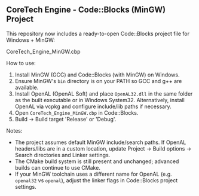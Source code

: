 
CoreTech Engine - Code::Blocks (MinGW) Project
---------------------------------------------

This repository now includes a ready-to-open Code::Blocks project file for Windows + MinGW:

  CoreTech_Engine_MinGW.cbp

How to use:
1. Install MinGW (GCC) and Code::Blocks (with MinGW) on Windows.
2. Ensure MinGW's `bin` directory is on your PATH so GCC and g++ are available.
3. Install OpenAL (OpenAL Soft) and place `OpenAL32.dll` in the same folder as the built executable or in Windows System32.
   Alternatively, install OpenAL via vcpkg and configure include/lib paths if necessary.
4. Open `CoreTech_Engine_MinGW.cbp` in Code::Blocks.
5. Build -> Build target 'Release' or 'Debug'.

Notes:
- The project assumes default MinGW include/search paths. If OpenAL headers/libs are in a custom location, update Project -> Build options -> Search directories and Linker settings.
- The CMake build system is still present and unchanged; advanced builds can continue to use CMake.
- If your MinGW toolchain uses a different name for OpenAL (e.g. `openal32` vs `openal`), adjust the linker flags in Code::Blocks project settings.

